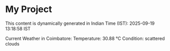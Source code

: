 # My Project

This content is dynamically generated in Indian Time (IST): 2025-09-19 13:18:58 IST


Current Weather in Coimbatore:
Temperature: 30.88 °C
Condition: scattered clouds
